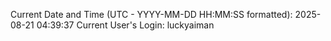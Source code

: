 Current Date and Time (UTC - YYYY-MM-DD HH:MM:SS formatted): 2025-08-21 04:39:37
Current User's Login: luckyaiman
